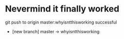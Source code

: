# Nevermind it finally worked

git push to origin master:whyisntthisworking successful
* [new branch]      master -> whyisntthisworking
